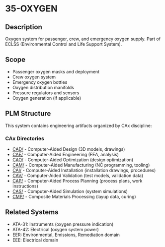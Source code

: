 # 35-OXYGEN

## Description

Oxygen system for passenger, crew, and emergency oxygen supply. Part of ECLSS (Environmental Control and Life Support System).

## Scope

- Passenger oxygen masks and deployment
- Crew oxygen system
- Emergency oxygen bottles
- Oxygen distribution manifolds
- Pressure regulators and sensors
- Oxygen generation (if applicable)

## PLM Structure

This system contains engineering artifacts organized by CAx discipline:

### CAx Directories

- [CAD/](./PLM/CAx/CAD/) - Computer-Aided Design (3D models, drawings)
- [CAE/](./PLM/CAx/CAE/) - Computer-Aided Engineering (FEA, analysis)
- [CAO/](./PLM/CAx/CAO/) - Computer-Aided Optimization (design optimization)
- [CAM/](./PLM/CAx/CAM/) - Computer-Aided Manufacturing (NC programming, tooling)
- [CAI/](./PLM/CAx/CAI/) - Computer-Aided Installation (installation drawings, procedures)
- [CAV/](./PLM/CAx/CAV/) - Computer-Aided Validation (test models, validation data)
- [CAP/](./PLM/CAx/CAP/) - Computer-Aided Process Planning (process plans, work instructions)
- [CAS/](./PLM/CAx/CAS/) - Computer-Aided Simulation (system simulations)
- [CMP/](./PLM/CAx/CMP/) - Composite Materials Processing (layup data, curing)

## Related Systems

- ATA-31: Instruments (oxygen pressure indication)
- ATA-42: Electrical (oxygen system power)
- EER: Environmental, Emissions, Remediation domain
- EEE: Electrical domain
